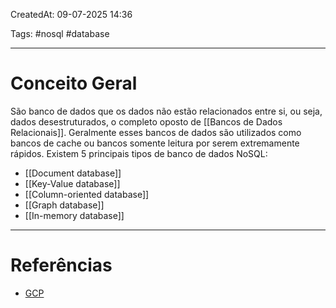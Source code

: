 CreatedAt: 09-07-2025 14:36

Tags: #nosql #database 

---
# Conceito Geral
São banco de dados que os dados não estão relacionados entre si, ou seja, dados desestruturados, o completo oposto de [[Bancos de Dados Relacionais]]. Geralmente esses bancos de dados são utilizados como bancos de cache ou bancos somente leitura por serem extremamente rápidos.
Existem 5 principais tipos de banco de dados NoSQL:
- [[Document database]]
- [[Key-Value database]]
- [[Column-oriented database]]
- [[Graph database]]
- [[In-memory database]]

---
# Referências
- [GCP](https://cloud.google.com/discover/what-is-nosql?hl=pt-BR)